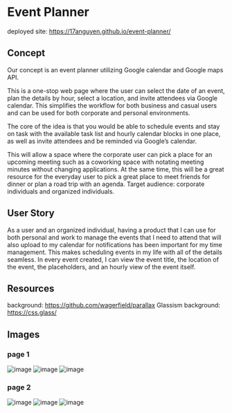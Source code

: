 # Event Planner
deployed site: https://17anguyen.github.io/event-planner/

## Concept
Our concept is an event planner utilizing Google calendar and Google maps API.
 
This is a one-stop web page where the user can select the date of an event, plan the details by hour, select a location, and invite attendees via Google calendar. This simplifies the workflow for both business and casual users and can be used for both corporate and personal environments.
 
The core of the idea is that you would be able to schedule events and stay on task with the available task list and hourly calendar blocks in one place, as well as invite attendees and be reminded via Google’s calendar. 
 
This will allow a space where the corporate user can pick a place for an upcoming meeting such as a coworking space with notating meeting minutes without changing applications. At the same time, this will be a great resource for the everyday user to pick a great place to meet friends for dinner or plan a road trip with an agenda.
Target audience: corporate individuals and organized individuals.

## User Story

As a user and an organized individual, having a product that I can use for both personal and work to manage the events that I need to attend that will also upload to my calendar for notifications has been important for my time management. This makes scheduling events in my life with all of the details seamless.
In every event created, I can view the event title, the location of the event, the placeholders, and an hourly view of the event itself.


## Resources

background:
https://github.com/wagerfield/parallax
Glassism background: 
https://css.glass/ 

## Images
### page 1
![image](https://user-images.githubusercontent.com/43556891/231906537-e77650dd-6093-49ea-885b-e4170fdd8ce0.png)
![image](https://user-images.githubusercontent.com/43556891/231906579-e67e647f-aee1-4bf7-b84c-dabf4a07fb91.png)
![image](https://user-images.githubusercontent.com/43556891/231906616-494e11a5-715e-4d1f-80f1-6602270616ae.png)

### page 2
![image](https://user-images.githubusercontent.com/43556891/231906698-51b27ef0-0df3-45a9-abed-254cc8fff53f.png)
![image](https://user-images.githubusercontent.com/43556891/231906724-0a5fe52f-002a-41a7-ac03-8e5c3adf861d.png)
![image](https://user-images.githubusercontent.com/43556891/231906789-81811f92-8395-403b-8cfb-644c3714c51f.png)




